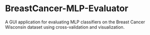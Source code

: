 # BreastCancer-MLP-Evaluator
A GUI application for evaluating MLP classifiers on the Breast Cancer Wisconsin dataset using cross-validation and visualization.
